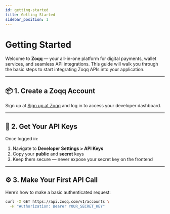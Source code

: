 ```yaml
---
id: getting-started
title: Getting Started
sidebar_position: 1
---
```


# Getting Started

Welcome to **Zoqq** — your all-in-one platform for digital payments, wallet services, and seamless API integrations.
This guide will walk you through the basic steps to start integrating Zoqq APIs into your application.

---

## 📦 1. Create a Zoqq Account

Sign up at [Sign up at Zoqq](https://zoqq.com) and log in to access your developer dashboard.

---

## 🔑 2. Get Your API Keys

Once logged in:

1. Navigate to **Developer Settings > API Keys**  
2. Copy your **public** and **secret** keys  
3. Keep them secure — never expose your secret key on the frontend

---

## ⚙️ 3. Make Your First API Call

Here’s how to make a basic authenticated request:

```bash
curl -X GET https://api.zoqq.com/v1/accounts \
  -H "Authorization: Bearer YOUR_SECRET_KEY"

